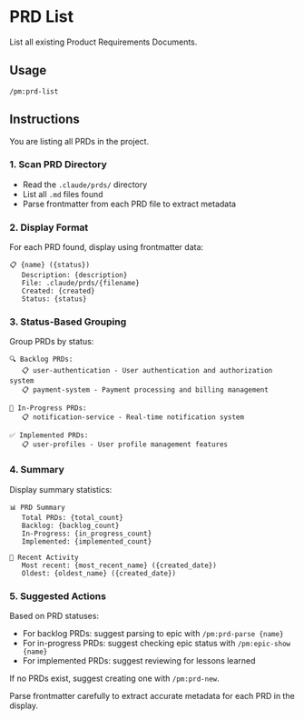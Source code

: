 # PRD List

List all existing Product Requirements Documents.

## Usage
```
/pm:prd-list
```

## Instructions

You are listing all PRDs in the project.

### 1. Scan PRD Directory
- Read the `.claude/prds/` directory
- List all `.md` files found
- Parse frontmatter from each PRD file to extract metadata

### 2. Display Format
For each PRD found, display using frontmatter data:
```
📋 {name} ({status})
   Description: {description}
   File: .claude/prds/{filename}
   Created: {created}
   Status: {status}
```

### 3. Status-Based Grouping
Group PRDs by status:
```
🔍 Backlog PRDs:
   📋 user-authentication - User authentication and authorization system
   📋 payment-system - Payment processing and billing management

🔄 In-Progress PRDs:
   📋 notification-service - Real-time notification system

✅ Implemented PRDs:
   📋 user-profiles - User profile management features
```

### 4. Summary
Display summary statistics:
```
📊 PRD Summary
   Total PRDs: {total_count}
   Backlog: {backlog_count}
   In-Progress: {in_progress_count}
   Implemented: {implemented_count}
   
📅 Recent Activity
   Most recent: {most_recent_name} ({created_date})
   Oldest: {oldest_name} ({created_date})
```

### 5. Suggested Actions
Based on PRD statuses:
- For backlog PRDs: suggest parsing to epic with `/pm:prd-parse {name}`
- For in-progress PRDs: suggest checking epic status with `/pm:epic-show {name}`
- For implemented PRDs: suggest reviewing for lessons learned

If no PRDs exist, suggest creating one with `/pm:prd-new`.

Parse frontmatter carefully to extract accurate metadata for each PRD in the display.
